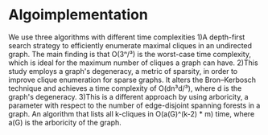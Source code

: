 # Algoimplementation
We use three algorithms with different time complexities
1)A depth-first search strategy to efficiently enumerate maximal cliques in an undirected graph. The main finding is that O(3ⁿ/³) is the worst-case time complexity, which is ideal for the maximum number of cliques a graph can have.
2)This study employs a graph's degeneracy, a metric of sparsity, in order to improve clique enumeration for sparse graphs. It alters the Bron–Kerbosch technique and achieves a time complexity of O(dn³d/³), where d is the graph's degeneracy.
3)This is a different approach by using arboricity, a parameter with respect to the number of edge-disjoint spanning forests in a graph. An algorithm that lists all k-cliques in O(a(G)^(k-2) * m) time, where a(G) is the arboricity of the graph.
